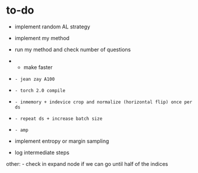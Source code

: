 # to-do
- implement random AL strategy

- implement my method
- run my method and check number of questions

- - make faster
-     - jean zay A100
-     - torch 2.0 compile
-     - inmemory + indevice crop and normalize (horizontal flip) once per ds
-     - repeat ds + increase batch size
-     - amp

- implement entropy or margin sampling

- log intermediate steps


other:
    - check in expand node if we can go until half of the indices